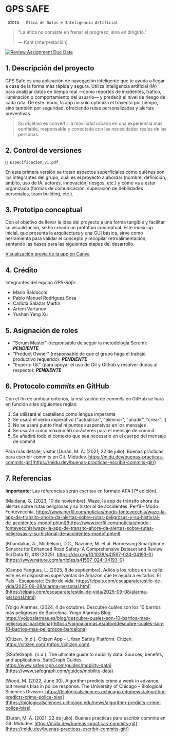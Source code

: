# GPS SAFE

<code> GIDIA - Ética de Datos e Inteligencia Artificial </code>

>  "La ética no consiste en frenar el progreso, sino en dirigirlo."
>
>   — Kant (interpretación)

[![Review Assignment Due Date](https://classroom.github.com/assets/deadline-readme-button-22041afd0340ce965d47ae6ef1cefeee28c7c493a6346c4f15d667ab976d596c.svg)](https://classroom.github.com/a/0Yg6oblj)


## 1. Descripción del proyecto

GPS Safe es una aplicación de navegación inteligente que te ayuda a llegar a casa de la forma más rápida y segura. Utiliza inteligencia artificial (IA) para analizar datos en tiempo real —como reportes de incidentes, tráfico, iluminación o comportamiento del usuario— y predecir el nivel de riesgo de cada ruta. De este modo, la app no solo optimiza el trayecto por tiempo, sino también por seguridad, ofreciendo rutas personalizadas y alertas preventivas. 

> Su objetivo es convertir la movilidad urbana en una experiencia más confiable, responsable y conectada con las necesidades reales de las personas.


## 2. Control de versiones

```📑 Especificacion_v1.pdf```

En esta primera versión se tratan aspectos superficiales como quiénes son los integrantes del grupo, cuál es el proyecto a abordar (nombre, definición, ámbito, uso de IA, actores, innovación, riesgos, etc.) y cómo va a estar organizado (formas de comunicación, superación de debilidades personales, team building, etc.).


## 3. Prototipo conceptual

Con el objetivo de llevar la idea del proyecto a una forma tangible y facilitar su visualización, se ha creado un prototipo conceptual. Este *mock-up* inicial, que presenta la arquitectura y una GUI básica, sirve como herramienta para validar el concepto y recopilar retroalimentación, sentando las bases para las siguientes etapas del desarrollo.

[Visualización previa de la app en Canva](https://www.canva.com/design/DAG2FMkn63Q/IrMF0guvsO35Kviok0BNKw/view?utm_content=DAG2FMkn63Q&utm_campaign=designshare&utm_medium=link2&utm_source=uniquelinks&utlId=he84d66c04d)


## 4. Crédito

Integrantes del equipo *GPS-Safe*:

- Mario Baldocchi
- Pablo Manuel Rodríguez Sosa
- Carlota Salazar Martín
- Artem Vartanov
- Yushan Yang Xu


## 5. Asignación de roles

- "Scrum Master" (responsable de seguir la metodología Scrum): ***PENDIENTE***
- "Product Owner" (responsable de que el grupo haga el trabajo productivo requerido): ***PENDIENTE***
- "Experto Git" (para apoyar el uso de Git y Github y resolver dudas al respecto): ***PENDIENTE***


## 6. Protocolo *commits* en GitHub

Con el fin de unificar criterios, la realización de *commits* en GitHub se hará en función a las siguientes reglas:

1. Se utilizará el castellano como lengua imperante
2. Se usará el verbo imperativo ("actualizar", "eliminar", "añadir", "crear"...)
3. No se usará punto final ni puntos suspensivos en los mensajes
4. Se usarán como máximo 50 carácteres para el mensaje de commit
5. Se añadirá todo el contexto que sea necesario en el cuerpo del mensaje de commit

Para más detalle, visitar [Durán, M. Á. (2021, 22 de julio). Buenas prácticas para escribir commits en Git. Midudev. https://midu.dev/buenas-practicas-commits-git](https://midu.dev/buenas-practicas-escribir-commits-git/)


## 7. Referencias

**Importante:** Las referencias serán escritas en formato APA (7ª edición).

[Maidana, G. (2023, 10 de noviembre). Waze, la app de tránsito ahora da alertas sobre rutas peligrosas y su historial de accidentes. Perfil – Modo Fontevecchia. https://www.perfil.com/noticias/modo-fontevecchia/waze-la-app-de-transito-ahora-da-alertas-sobre-rutas-peligrosas-y-su-historial-de-accidentes-modof.phtml](https://www.perfil.com/noticias/modo-fontevecchia/waze-la-app-de-transito-ahora-da-alertas-sobre-rutas-peligrosas-y-su-historial-de-accidentes-modof.phtml)

[Khandakar, A., Michelson, D.G., Naznine, M. et al. Harnessing Smartphone Sensors for Enhanced Road Safety: A Comprehensive Dataset and Review. Sci Data 12, 418 (2025). https://doi.org/10.1038/s41597-024-04193-0](https://www.nature.com/articles/s41597-024-04193-0)

[Campo Yanguas, L. (2025, 8 de septiembre). Adiós a los robos en la calle: este es el dispositivo superventas de Amazon que te ayuda a evitarlos. El País – Escaparate: Estilo de vida. https://elpais.com/escaparate/estilo-de-vida/2025-09-08/alarma-personal.html](https://elpais.com/escaparate/estilo-de-vida/2025-09-08/alarma-personal.html)

[Yoigo Alarmas. (2024, 4 de octubre). Descubre cuáles son los 10 barrios más peligrosos de Barcelona. Yoigo Alarmas Blog. https://yoigoalarmas.es/blog/descubre-cuales-son-10-barrios-mas-peligrosos-barcelona](https://yoigoalarmas.es/blog/descubre-cuales-son-10-barrios-mas-peligrosos-barcelona)

[Citizen. (n.d.). Citizen App – Urban Safety Platform. Citizen. https://citizen.com](https://citizen.com)

[SSafeGraph. (n.d.). The ultimate guide to mobility data: Sources, benefits, and applications. SafeGraph Guides. https://www.safegraph.com/guides/mobility-data](https://www.safegraph.com/guides/mobility-data)

[Wood, M. (2022, June 30). Algorithm predicts crime a week in advance, but reveals bias in police response. The University of Chicago – Biological Sciences Division. https://biologicalsciences.uchicago.edu/news/algorithm-predicts-crime-police-bias](https://biologicalsciences.uchicago.edu/news/algorithm-predicts-crime-police-bias)

[Durán, M. Á. (2021, 22 de julio). Buenas prácticas para escribir commits en Git. Midudev. https://midu.dev/buenas-practicas-commits-git](https://midu.dev/buenas-practicas-escribir-commits-git/)



